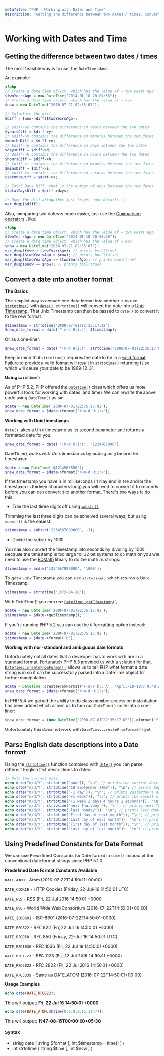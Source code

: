 ```yaml
---
metaTitle: "PHP - Working with Dates and Time"
description: "Getting the difference between two dates / times, Convert a date into another format, Parse English date descriptions into a Date format, Using Predefined Constants for Date Format"
---
```


# Working with Dates and Time



## Getting the difference between two dates / times


The most feasible way is to use, the `DateTime` class.

An example:

```php
<?php
// Create a date time object, which has the value of ~ two years ago
$twoYearsAgo = new DateTime("2014-01-18 20:05:56");
// Create a date time object, which has the value of ~ now
$now = new DateTime("2016-07-21 02:55:07");

// Calculate the diff
$diff = $now->diff($twoYearsAgo);

// $diff->y contains the difference in years between the two dates
$yearsDiff = $diff->y;
// $diff->m contains the difference in minutes between the two dates
$monthsDiff = $diff->m;
// $diff->d contains the difference in days between the two dates
$daysDiff = $diff->d;
// $diff->h contains the difference in hours between the two dates
$hoursDiff = $diff->h;
// $diff->i contains the difference in minutes between the two dates
$minsDiff = $diff->i;
// $diff->s contains the difference in seconds between the two dates
$secondsDiff = $diff->s;

// Total Days Diff, that is the number of days between the two dates
$totalDaysDiff = $diff->days;

// Dump the diff altogether just to get some details ;)
var_dump($diff);

```

Also, comparing two dates is much easier, just use the [Comparison operators](http://stackoverflow.com/documentation/php/1687/operators/6231/comparison-operators) , like:

```php
<?php
// Create a date time object, which has the value of ~ two years ago
$twoYearsAgo = new DateTime("2014-01-18 20:05:56");
// Create a date time object, which has the value of ~ now
$now = new DateTime("2016-07-21 02:55:07");
var_dump($now > $twoYearsAgo); // prints bool(true)
var_dump($twoYearsAgo > $now); // prints bool(false)
var_dump($twoYearsAgo <= $twoYearsAgo); // prints bool(true)
var_dump($now == $now); // prints bool(true)

```



## Convert a date into another format


**The Basics**

The simplist way to convert one date format into another is to use [`strtotime()`](http://docs.php.net/manual/en/function.strtotime.php) with [`date()`](http://docs.php.net/manual/en/function.date.php). `strtotime()` will convert the date into a [Unix Timestamp](http://en.wikipedia.org/wiki/Unix_time). That Unix Timestamp can then be passed to `date()` to convert it to the new format.

```php
$timestamp = strtotime('2008-07-01T22:35:17.02');
$new_date_format = date('Y-m-d H:i:s', $timestamp);

```

Or as a one-liner:

```php
$new_date_format = date('Y-m-d H:i:s', strtotime('2008-07-01T22:35:17.02'));

```

Keep in mind that `strtotime()` requires the date to be in a [valid format](https://php.net/manual/en/datetime.formats.php). Failure to provide a valid format will result in `strtotime()` returning false which will cause your date to be 1969-12-31.

**Using `DateTime()`**

As of PHP 5.2, PHP offered the [`DateTime()`](http://docs.php.net/manual/en/class.datetime.php) class which offers us more powerful tools for working with dates (and time). We can rewrite the above code using `DateTime()` as so:

```php
$date = new DateTime('2008-07-01T22:35:17.02');
$new_date_format = $date->format('Y-m-d H:i:s');

```

**Working with Unix timestamps**

`date()` takes a Unix timestamp as its second parameter and returns a formatted date for you:

```php
$new_date_format = date('Y-m-d H:i:s', '1234567890');

```

DateTime() works with Unix timestamps by adding an `@` before the timestamp:

```php
$date = new DateTime('@1234567890');
$new_date_format = $date->format('Y-m-d H:i:s');

```

If the timestamp you have is in milliseconds (it may end in `000` and/or the timestamp is thirteen characters long) you will need to convert it to seconds before you can can convert it to another format. There's two ways to do this:

- Trim the last three digits off using [`substr()`](http://php.net/manual/en/function.substr.php)

Trimming the last three digits can be acheived several ways, but using `substr()` is the easiest:

```php
$timestamp = substr('1234567899000', -3);

```


- Divide the substr by 1000

You can also convert the timestamp into seconds by dividing by 1000. Because the timestamp is too large for 32 bit systems to do math on you will need to use the [BCMath](http://php.net/manual/en/book.bc.php) library to do the math as strings:

```php
$timestamp = bcdiv('1234567899000', '1000');

```

To get a Unix Timestamp you can use `strtotime()` which returns a Unix Timestamp:

```php
$timestamp = strtotime('1973-04-18');

```

With DateTime() you can use [`DateTime::getTimestamp()`](http://php.net/manual/en/datetime.gettimestamp.php)

```php
$date = new DateTime('2008-07-01T22:35:17.02');
$timestamp = $date->getTimestamp();

```

If you're running PHP 5.2 you can use the `U` formatting option instead:

```php
$date = new DateTime('2008-07-01T22:35:17.02');
$timestamp = $date->format('U');

```

**Working with non-standard and ambiguous date formats**

Unfortunately not all dates that a developer has to work with are in a standard format. Fortunately PHP 5.3 provided us with a solution for that. [`DateTime::createFromFormat()`](http://docs.php.net/manual/en/datetime.createfromformat.php) allows us to tell PHP what format a date string is in so it can be successfully parsed into a DateTime object for further manipulation.

```php
$date = DateTime::createFromFormat('F-d-Y h:i A', 'April-18-1973 9:48 AM');
$new_date_format = $date->format('Y-m-d H:i:s');

```

In PHP 5.4 we gained the ability to do class member access on instantiation has been added which allows us to turn our `DateTime()` code into a one-liner:

```php
$new_date_format = (new DateTime('2008-07-01T22:35:17.02'))->format('Y-m-d H:i:s');

```

Unfortunately this does not work with `DateTime::createFromFormat()` yet.



## Parse English date descriptions into a Date format


Using the [`strtotime()`](https://secure.php.net/manual/en/function.strtotime.php) function combined with [`date()`](https://secure.php.net/manual/en/function.date.php) you can parse different English text descriptions to dates:

```php
// Gets the current date
echo date("m/d/Y", strtotime("now")), "\n"; // prints the current date
echo date("m/d/Y", strtotime("10 September 2000")), "\n"; // prints September 10, 2000 in the m/d/Y format
echo date("m/d/Y", strtotime("-1 day")), "\n"; // prints yesterday's date
echo date("m/d/Y", strtotime("+1 week")), "\n"; // prints the result of the current date + a week
echo date("m/d/Y", strtotime("+1 week 2 days 4 hours 2 seconds")), "\n"; // same as the last example but with extra days, hours, and seconds added to it
echo date("m/d/Y", strtotime("next Thursday")), "\n"; // prints next Thursday's date
echo date("m/d/Y", strtotime("last Monday")), "\n"; // prints last Monday's date
echo date("m/d/Y", strtotime("First day of next month")), "\n"; // prints date of first day of next month
echo date("m/d/Y", strtotime("Last day of next month")), "\n"; // prints date of last day of next month
echo date("m/d/Y", strtotime("First day of last month")), "\n"; // prints date of first day of last month
echo date("m/d/Y", strtotime("Last day of last month")), "\n"; // prints date of last day of last month

```



## Using Predefined Constants for Date Format


We can use Predefined Constants for Date format in `date()` instead of the conventional date format strings since PHP 5.1.0.

**Predefined Date Format Constants Available**

`DATE_ATOM` - Atom (2016-07-22T14:50:01+00:00)

`DATE_COOKIE` - HTTP Cookies (Friday, 22-Jul-16 14:50:01 UTC)

`DATE_RSS` - RSS (Fri, 22 Jul 2016 14:50:01 +0000)

`DATE_W3C` - World Wide Web Consortium (2016-07-22T14:50:01+00:00)

`DATE_ISO8601` - ISO-8601 (2016-07-22T14:50:01+0000)

`DATE_RFC822` - RFC 822 (Fri, 22 Jul 16 14:50:01 +0000)

`DATE_RFC850` - RFC 850 (Friday, 22-Jul-16 14:50:01 UTC)

`DATE_RFC1036` - RFC 1036 (Fri, 22 Jul 16 14:50:01 +0000)

`DATE_RFC1123` - RFC 1123 (Fri, 22 Jul 2016 14:50:01 +0000)

`DATE_RFC2822` - RFC 2822 (Fri, 22 Jul 2016 14:50:01 +0000)

`DATE_RFC3339` - Same as DATE_ATOM (2016-07-22T14:50:01+00:00)

**Usage Examples**

```php
echo date(DATE_RFC822);

```

> 
This will output: **Fri, 22 Jul 16 14:50:01 +0000**


```php
echo date(DATE_ATOM,mktime(0,0,0,8,15,1947));

```

> 
This will output: **1947-08-15T00:00:00+05:30**




#### Syntax


- string date ( string $format [, int $timestamp = time() ] )
- int strtotime ( string $time [, int $now ] )

